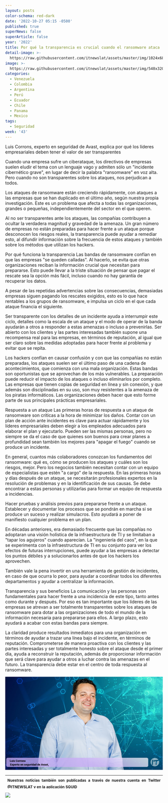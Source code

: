 ```yaml
---
layout: posts
color-schema: red-dark
date: '2022-10-27 05:15 -0500'
published: true
superNews: false
superArticle: false
year: '2022'
title: Por qué la transparencia es crucial cuando el ransomware ataca
detail-image: >-
  https://raw.githubusercontent.com/itnewslat/assets/master/img/1024x680/Luis-Corrons-g.jpg
image: >-
  https://raw.githubusercontent.com/itnewslat/assets/master/img/540x320/Luis-Corrons-p.jpg
categories:
  - Venezuela
  - Colombia
  - Argentina
  - Perú
  - Ecuador
  - Chile
  - Panama
  - Mexico
tags:
  - Seguridad
week: '43'
---
```

Luis Corrons, experto en seguridad de Avast, explica por qué los líderes empresariales deben tener el valor de ser transparentes
 
Cuando una empresa sufre un ciberataque, los directivos de empresas suelen eludir el tema con un lenguaje vago y admiten sólo un "incidente cibernético grave", en lugar de decir la palabra "ransomware" en voz alta. Pero cuando no son transparentes sobre los ataques, nos perjudican a todos.
 
Los ataques de ransomware están creciendo rápidamente, con ataques a las empresas que se han duplicado en el último año, según nuestra propia investigación. Este es un problema que afecta a todas las organizaciones, grandes o pequeñas, independientemente del sector en el que operen. 
 
Al no ser transparentes ante los ataques, las compañías contribuyen a ocultar la verdadera magnitud y gravedad de la amenaza. Un gran número de empresas no están preparadas para hacer frente a un ataque porque desconocen los riesgos reales, la transparencia puede ayudar a remediar esto, al difundir información sobre la frecuencia de estos ataques y también sobre los métodos que utilizan los hackers. 
 
Por qué funciona la transparencia
Las bandas de ransomware confían en que las empresas "se queden calladas". Al hacerlo, se evita que otras organizaciones reciban la información crucial que necesitan para prepararse. Esto puede llevar a la triste situación de pensar que pagar el rescate sea la opción más fácil, incluso cuando no hay garantía de recuperar los datos. 
 
A pesar de las repetidas advertencias sobre las consecuencias, demasiadas empresas siguen pagando los rescates exigidos, esto es lo que hace rentables a los grupos de ransomware, e impulsa un ciclo en el que cada ataque financia el siguiente. 
 
Ser transparente con los detalles de un incidente ayuda a interrumpir este ciclo, detalles como la escala de un ataque y el modo de operar de la banda ayudarán a otros a responder a estas amenazas o incluso a prevenirlas. Ser abierto con los clientes y las partes interesadas también supone una recompensa real para las empresas, en términos de reputación, al igual que ser claro sobre las medidas adoptadas para hacer frente al problema y evitar que se repita. 
 
Los hackers confían en causar confusión y con que las compañías no están preparadas, los ataques suelen ser el último paso de una cadena de acontecimientos, que comienza con una mala organización. Estas bandas son oportunistas que se aprovechan de los más vulnerables. La preparación puede reducir el impacto de los ataques o incluso eliminarlos por completo. Las empresas que tienen copias de seguridad en línea y sin conexión, y que además son disciplinadas en su uso, son muy resistentes a la amenaza de los piratas informáticos. Las organizaciones deben hacer que esto forme parte de sus principales prácticas empresariales.
 
Respuesta a un ataque
Las primeras horas de respuesta a un ataque de ransomware son críticas a la hora de minimizar los daños. Contar con un plan de acción ante incidentes es clave para actuar rápidamente y los líderes empresariales deben elegir a los empleados adecuados para elaborar el plan y ejecutarlo. Pueden ser las mismas personas, pero no siempre se da el caso de que quienes son buenos para crear planes a profundidad sean también los mejores para "apagar el fuego" cuando se produce un incidente. 
 
En general, cuantos más colaboradores conozcan los fundamentos del ransomware: qué es, cómo se producen los ataques y cuáles son los riesgos, mejor. Pero los negocios también necesitan contar con un equipo de especialistas que estén "a cargo" de la respuesta. En las primeras horas y días después de un ataque, se necesitarán profesionales expertos en la resolución de problemas y en la identificación de sus causas. Se debe encontrar a estas personas y utilizarlas para formar un equipo de respuesta a incidencias.
 
Hacer pruebas y análisis previos para prepararse frente a un ataque. Establecer y documentar los procesos que se pondrán en marcha si se produce un suceso y realizar simulacros. Esto ayudará a poner de manifiesto cualquier problema en un plan. 
 
En décadas anteriores, era demasiado frecuente que las compañías no adoptaran una visión holística de la infraestructura de TI y se limitaban a "tapar los agujeros" cuando aparecían. La "ingeniería del caos", en la que se experimenta con la infraestructura de TI en su conjunto para ver los efectos de futuras interrupciones, puede ayudar a las empresas a detectar los puntos débiles y a solucionarlos antes de que los hackers los aprovechen. 
 
También vale la pena invertir en una herramienta de gestión de incidentes, en caso de que ocurra lo peor, para ayudar a coordinar todos los diferentes departamentos y ayudar a centralizar la información. 
 
Transparencia y sus beneficios
La comunicación y las personas son fundamentales para hacer frente a una incidencia de este tipo, tanto antes como durante y después. Por eso es tan importante que los líderes de las empresas se atrevan a ser totalmente transparentes sobre los ataques de ransomware para dotar a las organizaciones de todo el mundo de la información necesaria para prepararse para ellos. A largo plazo, esto ayudará a acabar con estas bandas para siempre. 
 
La claridad produce resultados inmediatos para una organización en términos de ayudar a trazar una línea bajo el incidente, en términos de reputación. Comprometerse de manera proactiva con los clientes y las partes interesadas y ser totalmente honesto sobre el ataque desde el primer día, ayuda a reconstruir la reputación, además de proporcionar información que será clave para ayudar a otros a luchar contra las amenazas en el futuro. La transparencia debe estar en el centro de toda respuesta al ransomware.

![](https://raw.githubusercontent.com/itnewslat/assets/master/img/540x320/Luis-Corrons-p.jpg)

<table style="height: 42px;" width="569">
<tbody>
<tr>
<td style="text-align: justify;"><sub><strong>Nuestras noticias también son publicadas a través de nuestra cuenta en Twitter <a href="https://twitter.com/itnewslat?lang=es">@ITNEWSLAT</a> y en la aplicación <a href="https://squidapp.co/en/">SQUID</a></strong></sub></td>
</tr>
</tbody>
</table>

<img src="https://tracker.metricool.com/c3po.jpg?hash=56f88a41e39ab42c063cc51676587a04"/>